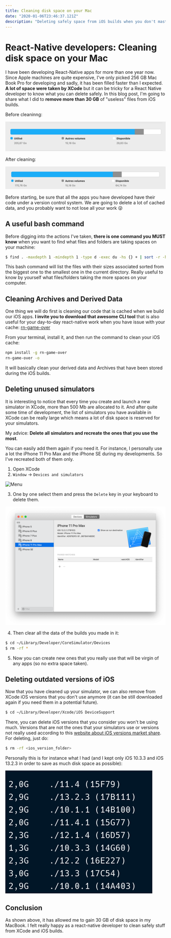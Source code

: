 ```yaml
---
title: Cleaning disk space on your Mac
date: "2020-01-06T23:46:37.121Z"
description: "Deleting safely space from iOS builds when you don't master XCode well"
---
```


# React-Native developers: Cleaning disk space on your Mac

I have been developing React-Native apps for more than one year now. Since Apple machines are quite expensive, I've only picked 256 GB Mac Book Pro for developing and sadly, it has been filled faster than I expected. **A lot of space were taken by XCode** but it can be tricky for a React Native developer to know what you can delete safely. In this blog post, I'm going to share what I did to **remove more than 30 GB** of "useless" files from iOS builds.

Before cleaninng:

![Disk space before](./disk_start.png)

After cleaning:

![Disk space after](./disk_end.png)

Before starting, be sure that all the apps you have developed have their code under a version control system. We are going to delete a lot of cached data, and you probably want to not lose all your work 😜

## A useful bash command

Before digging into the actions I've taken, **there is one command you MUST know** when you want to find what files and folders are taking spaces on your machine:

```Bash
$ find . -maxdepth 1 -mindepth 1 -type d -exec du -hs {} + | sort -r -h
```

This bash command will list the files with their sizes associated sorted from the biggest one to the smallest one in the current directory. Really useful to know by yourself what files/folders taking the more spaces on your computer.

## Cleaning Archives and Derived Data

One thing we will do first is cleaning our code that is cached when we build our iOS apps. **I invite you to download that awesome CLI tool** that is also useful for your day-to-day react-native work when you have issue with your cache: [rn-game-over](https://github.com/taboulot/rn-game-over)

From your terminal, install it, and then run the command to clean your iOS cache:

```Bash
npm install -g rn-game-over
rn-game-over -o
```

It will basically clean your derived data and Archives that have been stored during the iOS builds.

## Deleting unused simulators

It is interesting to notice that every time you create and launch a new simulator in XCode, more than 500 Mb are allocated to it. And after quite some time of development, the list of simulators you have available in XCode can be really large which means a lot of disk space is reserved for your simulators.

My advice: **Delete all simulators and recreate the ones that you use the most**.

You can easily add them again if you need it. For instance, I personally use a lot the iPhone 11 Pro Max and the iPhone SE during my developments. So I've recreated both of them only.

1. Open XCode
2. `Window` -> `Devices and simulators`

![Menu](./window.png)

3. One by one select them and press the `Delete` key in your keyboard to delete them.

![Simulator list](./simulator_list.png)

4. Then clear all the data of the builds you made in it:

```Bash
$ cd ~/Library/Developer/CoreSimulator/Devices
$ rm -rf *
```

5. Now you can create new ones that you really use that will be virgin of any apps (so no extra space taken).

## Deleting outdated versions of iOS

Now that you have cleaned up your simulator, we can also remove from XCode iOS versions that you don't use anymore (it can be still downloaded again if you need them in a potential future).

```Bash
$ cd ~/Library/Developer/Xcode/iOS DeviceSupport
```

There, you can delete iOS versions that you consider you won't be using much. Versions that are not the ones that your simulators use or versions not really used according to this [website about iOS versions market share](https://gs.statcounter.com/ios-version-market-share/mobile-tablet/worldwide). For deleting, just do:

```Bash
$ rm -rf <ios_version_folder>
```

Personally this is for instance what I had (and I kept only iOS 10.3.3 and iOS 13.2.3 in order to save as much disk space as possible):

![iOS versions](./ios_version_list.png)

## Conclusion

As shown above, it has allowed me to gain 30 GB of disk space in my MacBook. I felt really happy as a react-native developer to clean safely stuff from XCode and iOS builds.
